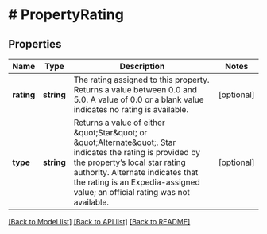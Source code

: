 # # PropertyRating

## Properties

Name | Type | Description | Notes
------------ | ------------- | ------------- | -------------
**rating** | **string** | The rating assigned to this property. Returns a value between 0.0 and 5.0. A value of 0.0 or a blank value indicates no rating is available. | [optional]
**type** | **string** | Returns a value of either \&quot;Star\&quot; or \&quot;Alternate\&quot;. Star indicates the rating is provided by the property’s local star rating authority. Alternate indicates that the rating is an Expedia-assigned value; an official rating was not available. | [optional]

[[Back to Model list]](../../README.md#models) [[Back to API list]](../../README.md#endpoints) [[Back to README]](../../README.md)
